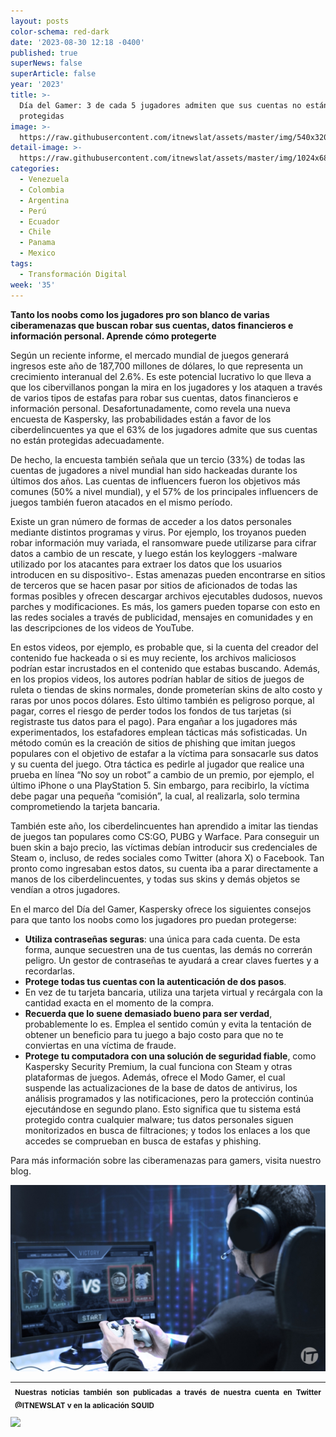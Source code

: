 ```yaml
---
layout: posts
color-schema: red-dark
date: '2023-08-30 12:18 -0400'
published: true
superNews: false
superArticle: false
year: '2023'
title: >-
  Día del Gamer: 3 de cada 5 jugadores admiten que sus cuentas no están bien
  protegidas
image: >-
  https://raw.githubusercontent.com/itnewslat/assets/master/img/540x320/Gamer-Jugador-p.jpg
detail-image: >-
  https://raw.githubusercontent.com/itnewslat/assets/master/img/1024x680/Gamer-Jugador-g.jpg
categories:
  - Venezuela
  - Colombia
  - Argentina
  - Perú
  - Ecuador
  - Chile
  - Panama
  - Mexico
tags:
  - Transformación Digital
week: '35'
---
```

**Tanto los noobs como los jugadores pro son blanco de varias ciberamenazas que buscan robar sus cuentas, datos financieros e información personal. Aprende cómo protegerte**

Según un reciente informe, el mercado mundial de juegos generará ingresos este año de 187,700 millones de dólares, lo que representa un crecimiento interanual del 2.6%. Es este potencial lucrativo lo que lleva a que los cibervillanos pongan la mira en los jugadores y los ataquen a través de varios tipos de estafas para robar sus cuentas, datos financieros e información personal.  Desafortunadamente, como revela una nueva encuesta de Kaspersky, las probabilidades están a favor de los ciberdelincuentes ya que el 63% de los jugadores admite que sus cuentas no están protegidas adecuadamente.

De hecho, la encuesta también señala que un tercio (33%) de todas las cuentas de jugadores a nivel mundial han sido hackeadas durante los últimos dos años. Las cuentas de influencers fueron los objetivos más comunes (50% a nivel mundial), y el 57% de los principales influencers de juegos también fueron atacados en el mismo período.

Existe un gran número de formas de acceder a los datos personales mediante distintos programas y virus. Por ejemplo, los troyanos pueden robar información muy variada, el ransomware puede utilizarse para cifrar datos a cambio de un rescate, y luego están los keyloggers -malware utilizado por los atacantes para extraer los datos que los usuarios introducen en su dispositivo-. Estas amenazas pueden encontrarse en sitios de terceros que se hacen pasar por sitios de aficionados de todas las formas posibles y ofrecen descargar archivos ejecutables dudosos, nuevos parches y modificaciones. Es más, los gamers pueden toparse con esto en las redes sociales a través de publicidad, mensajes en comunidades y en las descripciones de los videos de YouTube.

En estos videos, por ejemplo, es probable que, si la cuenta del creador del contenido fue hackeada o si es muy reciente, los archivos maliciosos podrían estar incrustados en el contenido que estabas buscando. Además, en los propios videos, los autores podrían hablar de sitios de juegos de ruleta o tiendas de skins normales, donde prometerían skins de alto costo y raras por unos pocos dólares. Esto último también es peligroso porque, al pagar, corres el riesgo de perder todos los fondos de tus tarjetas (si registraste tus datos para el pago).
Para engañar a los jugadores más experimentados, los estafadores emplean tácticas más sofisticadas. Un método común es la creación de sitios de phishing que imitan juegos populares con el objetivo de estafar a la víctima para sonsacarle sus datos y su cuenta del juego. Otra táctica es pedirle al jugador que realice una prueba en línea “No soy un robot” a cambio de un premio, por ejemplo, el último iPhone o una PlayStation 5. Sin embargo, para recibirlo, la víctima debe pagar una pequeña “comisión”, la cual, al realizarla, solo termina comprometiendo la tarjeta bancaria.

También este año, los ciberdelincuentes han aprendido a imitar las tiendas de juegos tan populares como CS:GO, PUBG y Warface. Para conseguir un buen skin a bajo precio, las víctimas debían introducir sus credenciales de Steam o, incluso, de redes sociales como Twitter (ahora X) o Facebook. Tan pronto como ingresaban estos datos, su cuenta iba a parar directamente a manos de los ciberdelincuentes, y todas sus skins y demás objetos se vendían a otros jugadores.

En el marco del Día del Gamer, Kaspersky ofrece los siguientes consejos para que tanto los noobs como los jugadores pro puedan protegerse: 

- **Utiliza contraseñas seguras**: una única para cada cuenta. De esta forma, aunque secuestren una de tus cuentas, las demás no correrán peligro. Un gestor de contraseñas te ayudará a crear claves fuertes y a recordarlas.
- **Protege todas tus cuentas con la autenticación de dos pasos**.
- En vez de tu tarjeta bancaria, utiliza una tarjeta virtual y recárgala con la cantidad exacta en el momento de la compra. 
- **Recuerda que lo suene demasiado bueno para ser verdad**, probablemente lo es. Emplea el sentido común y evita la tentación de obtener un beneficio para tu juego a bajo costo para que no te conviertas en una víctima de fraude.  
- **Protege tu computadora con una solución de seguridad fiable**, como Kaspersky Security Premium,  la cual funciona con Steam y otras plataformas de juegos. Además, ofrece el Modo Gamer, el cual suspende las actualizaciones de la base de datos de antivirus, los análisis programados y las notificaciones, pero la protección continúa ejecutándose en segundo plano. Esto significa que tu sistema está protegido contra cualquier malware; tus datos personales siguen monitorizados en busca de filtraciones; y todos los enlaces a los que accedes se comprueban en busca de estafas y phishing. 

Para más información sobre las ciberamenazas para gamers, visita nuestro blog. 

![](https://raw.githubusercontent.com/itnewslat/assets/master/img/540x320/Gamer-Jugador-p.jpg)

<table style="height: 42px;" width="569">
<tbody>
<tr>
<td style="text-align: justify;"><sub><strong>Nuestras noticias también son publicadas a través de nuestra cuenta en Twitter <a href="https://twitter.com/itnewslat?lang=es">@ITNEWSLAT</a> y en la aplicación <a href="https://squidapp.co/en/">SQUID</a></strong></sub></td>
</tr>
</tbody>
</table>

<img src="https://tracker.metricool.com/c3po.jpg?hash=56f88a41e39ab42c063cc51676587a04"/>